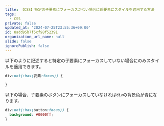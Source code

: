 ```yaml
---
title: 【CSS】特定の子要素にフォーカスがない場合に親要素にスタイルを適用する方法
tags:
  - CSS
private: false
updated_at: '2024-07-25T23:55:36+09:00'
id: 8add95b7f5cf98f52391
organization_url_name: null
slide: false
ignorePublish: false
---
```

以下のように記述すると特定の子要素にフォーカスしていない場合にのみスタイルを適用できます。

```css
div:not(:has(要素:focus)) {
  
}

```

以下の場合、子要素のボタンにフォーカスしていなければ`div`の背景色が青になります。

```css
div:not(:has(button:focus)) {
  background: #0000ff;
}

```
